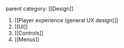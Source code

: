 parent category: [[Design]]

1. [[Player experience (general UX design)]]
2. [[UI]]
3. [[Controls]]
4. [[Menus]]


